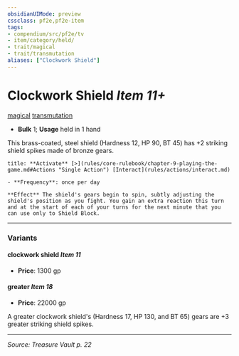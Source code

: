 ```yaml
---
obsidianUIMode: preview
cssclass: pf2e,pf2e-item
tags:
- compendium/src/pf2e/tv
- item/category/held/
- trait/magical
- trait/transmutation
aliases: ["Clockwork Shield"]
---
```

# Clockwork Shield *Item 11+*  
[magical](magical.md "Magical Item Trait")  [transmutation](transmutation.md "Transmutation School Trait")  

- **Bulk** 1; **Usage** held in 1 hand

This brass-coated, steel shield (Hardness 12, HP 90, BT 45) has +2 striking shield spikes made of bronze gears.

```ad-embed-ability
title: **Activate** [>](rules/core-rulebook/chapter-9-playing-the-game.md#Actions "Single Action") [Interact](rules/actions/interact.md)

- **Frequency**: once per day

**Effect** The shield's gears begin to spin, subtly adjusting the shield's position as you fight. You gain an extra reaction this turn and at the start of each of your turns for the next minute that you can use only to Shield Block.
```

---

### Variants

#### clockwork shield *Item 11*

- **Price**: 1300 gp

#### greater *Item 18*

- **Price**: 22000 gp

A greater clockwork shield's (Hardness 17, HP 130, and BT 65) gears are +3 greater striking shield spikes.

---
*Source: Treasure Vault p. 22*